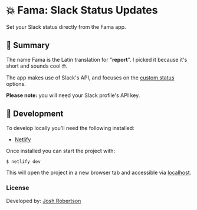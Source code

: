 # :boom: Fama: Slack Status Updates

Set your Slack status directly from the Fama app.

## :pushpin: Summary

The name Fama is the Latin translation for "**report**". I picked it because it's short and sounds cool 🤓.

The app makes use of Slack's API, and focuses on the [custom status](https://api.slack.com/docs/presence-and-status#custom_status) options.

**Please note:** you will need your Slack profile's API key.

## :wrench: Development

To develop locally you'll need the following installed:

- [Netlify](https://www.npmjs.com/package/netlify)

Once installed you can start the project with:

```bash
$ netlify dev
```
This will open the project in a new browser tab and accessible via [localhost](http://localhost:8888).

### License

Developed by: [Josh Robertson](https://github.com/JoshuaRobertson/)
